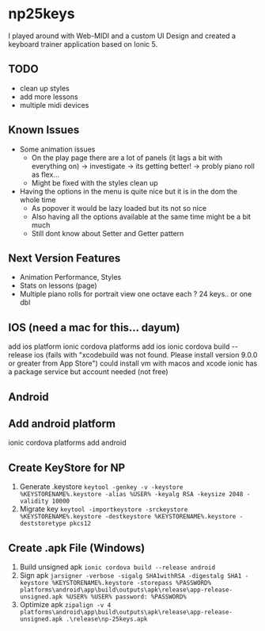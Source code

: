 np25keys
=====
I played around with Web-MIDI and a custom UI Design and created a keyboard trainer application based on Ionic 5.

TODO
---
* clean up styles
* add more lessons
* multiple midi devices

Known Issues
---

* Some animation issues
   * On the play page there are a lot of panels (it lags a bit with everything on) -> investigate -> its getting better! -> probly piano roll as flex...
   * Might be fixed with the styles clean up
* Having the options in the menu is quite nice but it is in the dom the whole time
   * As popover it would be lazy loaded but its not so nice  
   * Also having all the options available at the same time might be a bit much
   * Still dont know about Setter and Getter pattern


Next Version Features
---
* Animation Performance, Styles
* Stats on lessons (page)
* Multiple piano rolls for portrait view one octave each ? 24 keys.. or one dbl

IOS (need a mac for this... dayum)
---
add ios platform ionic cordova platforms add ios ionic cordova build --release ios
(fails with "xcodebuild was not found. Please install version 9.0.0 or greater from App Store")
could install vm with macos and xcode ionic has a package service but account needed (not free)

Android
---

Add android platform
--------
ionic cordova platforms add android

Create KeyStore for NP
---------

1. Generate .keystore
   `
   keytool -genkey -v -keystore %KEYSTORENAME%.keystore -alias %USER% -keyalg RSA -keysize 2048 -validity 10000
   `
2. Migrate key
   `
   keytool -importkeystore -srckeystore %KEYSTORENAME%.keystore -destkeystore %KEYSTORENAME%.keystore -deststoretype pkcs12
   `

Create .apk File (Windows)
--------

1. Build unsigned apk
   `
   ionic cordova build --release android
   `
2. Sign apk
   `
   jarsigner -verbose -sigalg SHA1withRSA -digestalg SHA1 -keystore %KEYSTORENAME%.keystore -storepass %PASSWORD% platforms\android\app\build\outputs\apk\release\app-release-unsigned.apk %USER%
   %USER% password: %PASSWORD%
    `
3. Optimize apk
   `
   zipalign -v 4 platforms\android\app\build\outputs\apk\release\app-release-unsigned.apk .\release\np-25keys.apk
   `

